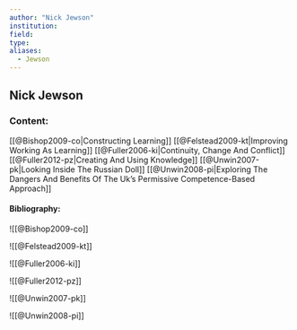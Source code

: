 ```yaml
---
author: "Nick Jewson"
institution:
field:
type:
aliases:
  - Jewson
---
```


## Nick Jewson

### Content:
[[@Bishop2009-co|Constructing Learning]]
[[@Felstead2009-kt|Improving Working As Learning]]
[[@Fuller2006-ki|Continuity, Change And Conflict]]
[[@Fuller2012-pz|Creating And Using Knowledge]]
[[@Unwin2007-pk|Looking Inside The Russian Doll]]
[[@Unwin2008-pi|Exploring The Dangers And Benefits Of The Uk’s Permissive Competence-Based Approach]]

#### Bibliography:

![[@Bishop2009-co]]

![[@Felstead2009-kt]]

![[@Fuller2006-ki]]

![[@Fuller2012-pz]]

![[@Unwin2007-pk]]

![[@Unwin2008-pi]]